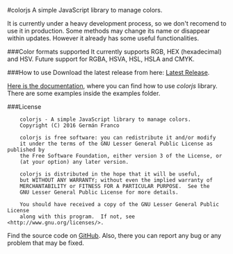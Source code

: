 #colorjs
A simple JavaScript library to manage colors. 

It is currently under a heavy development process, so we don't recomend to use it in production. Some methods may change its name or disappear within updates. However it already has some useful functionalities.

###Color formats supported
It currently supports RGB, HEX (hexadecimal) and HSV.
Future support for RGBA, HSVA, HSL, HSLA and CMYK.

###How to use
Download the latest release from here: [Latest Release](https://github.com/germanfr/colorjs/releases/latest).

[Here is the documentation](http://htmlpreview.github.io/?https://github.com/germanfr/colorjs/blob/master/doc/index.html), where you can find how to use *colorjs* library. There are some examples inside the examples folder.

###License
```
    colorjs - A simple JavaScript library to manage colors.
    Copyright (C) 2016 Germán Franco

    colorjs is free software: you can redistribute it and/or modify
    it under the terms of the GNU Lesser General Public License as published by
    the Free Software Foundation, either version 3 of the License, or
    (at your option) any later version.

    colorjs is distributed in the hope that it will be useful,
    but WITHOUT ANY WARRANTY; without even the implied warranty of
    MERCHANTABILITY or FITNESS FOR A PARTICULAR PURPOSE.  See the
    GNU Lesser General Public License for more details.

    You should have received a copy of the GNU Lesser General Public License
    along with this program.  If not, see <http://www.gnu.org/licenses/>.
```
Find the source code on [GitHub](https://github.com/germanfr/colorjs). Also, there you can report any bug or any problem that may be fixed.
